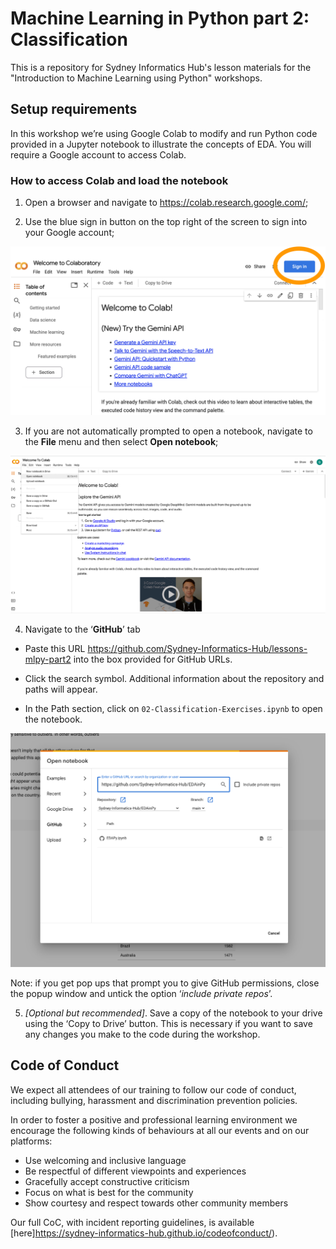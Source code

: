 # Machine Learning in Python part 2: Classification
This is a repository for Sydney Informatics Hub's lesson materials for the "Introduction to Machine Learning using Python" workshops.

## Setup requirements

In this workshop we’re using Google Colab to modify and run Python code provided in a Jupyter notebook to illustrate the concepts of EDA. You will require a Google account to access Colab.

### How to access Colab and load the notebook

1.	Open a browser and navigate to https://colab.research.google.com/;

2.	Use the blue sign in button on the top right of the screen to sign into your Google account;

![Screenshot of the Google Colab interface, showing the "Sign In" button](fig/setup1.png)

3.	If you are not automatically prompted to open a notebook, navigate to the **File** menu and then select **Open notebook**;

![Screenshot of the Google Colab File menu, with the "Open notebook" option highlighted](fig/setup2.png)

4.	Navigate to the ‘**GitHub**’ tab 

  - Paste this URL <https://github.com/Sydney-Informatics-Hub/lessons-mlpy-part2> into the box provided for GitHub URLs. 

  - Click the search symbol. Additional information about the repository and paths will appear.

  - In the Path section, click on `02-Classification-Exercises.ipynb` to open the notebook.

![Screenshot of the Google Colab "Open notebook" dialog, showing the GitHub menu and the GitHub URL input field](fig/setup3.png)  

Note: if you get pop ups that prompt you to give GitHub permissions, close the popup window and untick the option ‘*include private repos*’.

5.	*[Optional but recommended]*. Save a copy of the notebook to your drive using the ‘Copy to Drive’ button. This is necessary if you want to save any changes you make to the code during the workshop.

## Code of Conduct

We expect all attendees of our training to follow our code of conduct, including bullying, harassment and discrimination prevention policies.

In order to foster a positive and professional learning environment we encourage the following kinds of behaviours at all our events and on our platforms:

* Use welcoming and inclusive language
* Be respectful of different viewpoints and experiences
* Gracefully accept constructive criticism
* Focus on what is best for the community
* Show courtesy and respect towards other community members

Our full CoC, with incident reporting guidelines, is available [here]https://sydney-informatics-hub.github.io/codeofconduct/).

[def]: fig/setup1.png
